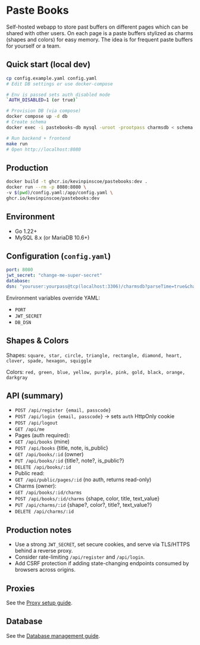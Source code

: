 # Paste Books

Self-hosted webapp to store past buffers on different
pages which can be shared with other users. On each page
is a paste buffers stylized as charms (shapes and colors)
for easy memory. The idea is for frequent paste buffers
for yourself or a team.

## Quick start (local dev)
```bash
cp config.example.yaml config.yaml
# Edit DB settings or use docker-compose

# Env is passed sets auth disabled mode
`AUTH_DISABLED=1 (or true)`

# Provision DB (via compose)
docker compose up -d db
# Create schema
docker exec -i pastebooks-db mysql -uroot -prootpass charmsdb < schema.sql

# Run backend + frontend
make run
# Open http://localhost:8080
```

## Production
```bash
docker build -t ghcr.io/kevinpinscoe/pastebooks:dev .
docker run --rm -p 8080:8080 \
-v $(pwd)/config.yaml:/app/config.yaml \
ghcr.io/kevinpinscoe/pastebooks:dev
```

## Environment
- Go 1.22+
- MySQL 8.x (or MariaDB 10.6+)

## Configuration (`config.yaml`)
```yaml
port: 8080
jwt_secret: "change-me-super-secret"
database:
dsn: "youruser:yourpass@tcp(localhost:3306)/charmsdb?parseTime=true&charset=utf8mb4"
```
Environment variables override YAML:
- `PORT`
- `JWT_SECRET`
- `DB_DSN`


## Shapes & Colors
Shapes: `square, star, circle, triangle, rectangle, diamond, heart, clover, spade, hexagon, squiggle`


Colors: `red, green, blue, yellow, purple, pink, gold, black, orange, darkgray`


## API (summary)
- `POST /api/register {email, passcode}`
- `POST /api/login {email, passcode}` → sets `auth` HttpOnly cookie
- `POST /api/logout`
- `GET /api/me`
- Pages (auth required):
- `GET /api/books` (mine)
- `POST /api/books` {title, note, is_public}
- `GET /api/books/:id` (owner)
- `PUT /api/books/:id` {title?, note?, is_public?}
- `DELETE /api/books/:id`
- Public read:
- `GET /api/public/pages/:id` (no auth, returns read-only)
- Charms (owner):
- `GET /api/books/:id/charms`
- `POST /api/books/:id/charms` {shape, color, title, text_value}
- `PUT /api/charms/:id` {shape?, color?, title?, text_value?}
- `DELETE /api/charms/:id`


## Production notes
- Use a strong `JWT_SECRET`, set secure cookies, and serve via TLS/HTTPS behind a reverse proxy.
- Consider rate-limiting `/api/register` and `/api/login`.
- Add CSRF protection if adding state-changing endpoints consumed by browsers across origins.

## Proxies

See the [Proxy setup guide](./proxy.md).

## Database

See the [Database management guide](./database.md).